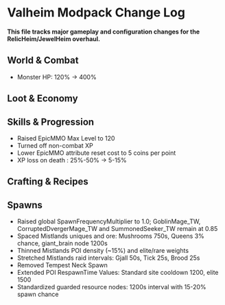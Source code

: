 # Valheim Modpack Change Log

**This file tracks major gameplay and configuration changes for the RelicHeim/JewelHeim overhaul.**

## World & Combat
- Monster HP: 120% -> 400%

## Loot & Economy

## Skills & Progression
- Raised EpicMMO Max Level to 120
- Turned off non-combat XP
- Lower EpicMMO attribute reset cost to 5 coins per point
- XP loss on death : 25%-50% -> 5-15%

## Crafting & Recipes

## Spawns
- Raised global SpawnFrequencyMultiplier to 1.0; GoblinMage_TW, CorruptedDvergerMage_TW and SummonedSeeker_TW remain at 0.85
- Spaced Mistlands uniques and ore: Mushrooms 750s, Queens 3% chance, giant_brain node 1200s
- Thinned Mistlands POI density (~15%) and elite/rare weights
- Stretched Mistlands raid intervals: Gjall 50s, Tick 25s, Brood 25s
- Removed Tempest Neck Spawn
- Extended POI RespawnTime Values: Standard site cooldown 1200, elite 1500
- Standardized guarded resource nodes: 1200s interval with 15-20% spawn chance

